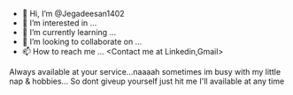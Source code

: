 - 👋 Hi, I’m @Jegadeesan1402
- 👀 I’m interested in ...
- 🌱 I’m currently learning ...
- 💞️ I’m looking to collaborate on ...
- 📫 How to reach me ...
<Contact me at Linkedin,Gmail>

Always available at your service...naaaah sometimes im busy with my little nap & hobbies... So dont giveup yourself just hit me 
I'll available at any time
